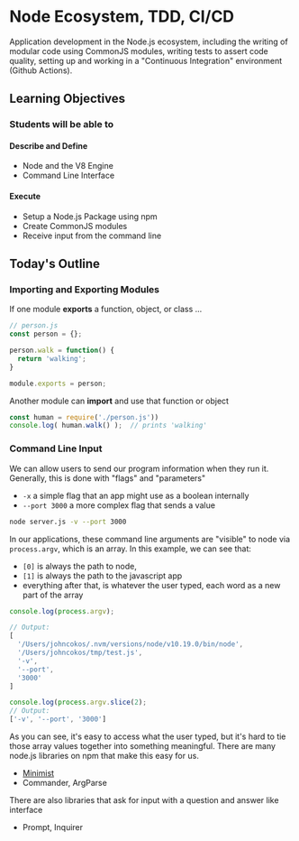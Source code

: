 # Node Ecosystem, TDD, CI/CD

Application development in the Node.js ecosystem, including the writing of modular code using CommonJS modules, writing tests to assert code quality, setting up and working in a "Continuous Integration"  environment (Github Actions).

## Learning Objectives

### Students will be able to

#### Describe and Define

- Node and the V8 Engine
- Command Line Interface

#### Execute

- Setup a Node.js Package using npm
- Create CommonJS modules
- Receive input from the command line

## Today's Outline

<!-- To Be Completed By Instructor -->

### Importing and Exporting Modules

If one module **exports** a function, object, or class ...

```javascript
// person.js
const person = {};

person.walk = function() {
  return 'walking';
}

module.exports = person;
```

Another module can **import** and use that function or object

```javascript
const human = require('./person.js'))
console.log( human.walk() );  // prints 'walking'
```

### Command Line Input

We can allow users to send our program information when they run it. Generally, this is done with "flags" and "parameters"

- `-x` a simple flag that an app might use as a boolean internally
- `--port 3000` a more complex flag that sends a value

```bash
node server.js -v --port 3000
```

In our applications, these command line arguments are "visible" to node via `process.argv`, which is an array. In this example, we can see that:

- `[0]` is always the path to node,
- `[1]` is always the path to the javascript app
- everything after that, is whatever the user typed, each word as a new part of the array

```javascript
console.log(process.argv);

// Output:
[
  '/Users/johncokos/.nvm/versions/node/v10.19.0/bin/node',
  '/Users/johncokos/tmp/test.js',
  '-v',
  '--port',
  '3000'
]

console.log(process.argv.slice(2);
// Output:
['-v', '--port', '3000']
```

As you can see, it's easy to access what the user typed, but it's hard to tie those array values together into something meaningful. There are many node.js libraries on npm that make this easy for us.

- [Minimist](https://www.npmjs.com/package/minimist)
- Commander, ArgParse

There are also libraries that ask for input with a question and answer like interface

- Prompt, Inquirer

